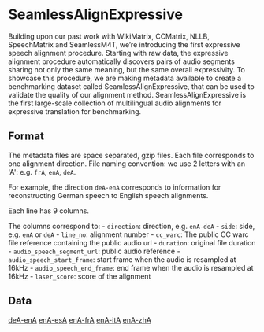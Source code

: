 # SeamlessAlignExpressive

Building upon our past work with WikiMatrix, CCMatrix, NLLB, SpeechMatrix and SeamlessM4T, we’re introducing the first expressive speech alignment procedure. Starting with raw data, the expressive alignment procedure automatically discovers pairs of audio segments sharing not only the same meaning, but the same overall expressivity. To showcase this procedure, we are making metadata available to create a benchmarking dataset called SeamlessAlignExpressive, that can be used to validate the quality of our alignment method. SeamlessAlignExpressive is the first large-scale collection of multilingual audio alignments for expressive translation for benchmarking.

## Format

The metadata files are space separated, gzip files. Each file corresponds to one alignment direction. File naming convention: we use 2 letters with an 'A': e.g. `frA`, `enA`, `deA`.

For example, the direction `deA-enA` corresponds to information for reconstructing German speech to English speech alignments.

Each line has 9 columns.

The columns correspond to:
    - `direction`: direction, e.g. `enA-deA`
    - `side`: side, e.g. `enA` or `deA`
    - `line_no`: alignment number
    - `cc_warc`: The public CC warc file reference containing the public audio url
    - `duration`: original file duration
    - `audio_speech_segment_url`: public audio reference
    - `audio_speech_start_frame`: start frame when the audio is resampled at 16kHz
    - `audio_speech_end_frame`: end frame when the audio is resampled at 16kHz
    - `laser_score`: score of the alignment


## Data

[deA-enA](https://dl.fbaipublicfiles.com/seamless/data/seamless_align_expressive/seamless.dataset.metadata.public.deA-enA.tsv.gz) [enA-esA](https://dl.fbaipublicfiles.com/seamless/data/seamless_align_expressive/seamless.dataset.metadata.public.enA-esA.tsv.gz) [enA-frA](https://dl.fbaipublicfiles.com/seamless/data/seamless_align_expressive/seamless.dataset.metadata.public.enA-frA.tsv.gz) [enA-itA](https://dl.fbaipublicfiles.com/seamless/data/seamless_align_expressive/seamless.dataset.metadata.public.enA-itA.tsv.gz) [enA-zhA](https://dl.fbaipublicfiles.com/seamless/data/seamless_align_expressive/seamless.dataset.metadata.public.enA-zhA.tsv.gz)
